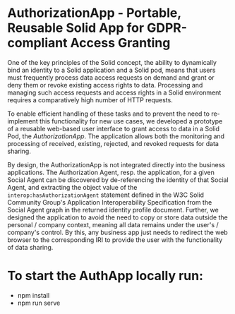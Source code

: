 # AuthorizationApp - Portable, Reusable Solid App for GDPR-compliant Access Granting

One of the key principles of the Solid concept, the ability to dynamically bind an identity to a Solid application and a Solid pod, means that users must frequently process data access requests on demand and grant or deny them or revoke existing access rights to data. Processing and managing such access requests and access rights in a Solid environment requires a comparatively high number of HTTP requests.

To enable efficient handling of these tasks and to prevent the need to re-implement this functionality for new use cases, we developed a prototype of a reusable web-based user interface to grant access to data in a Solid Pod, the *AuthorizationApp*. 
The application allows both the monitoring and processing of received, existing, rejected, and revoked requests for data sharing. 

By design, the AuthorizationApp is not integrated directly into the business applications. The Authorization Agent, resp. the application, for a given Social Agent can be discovered by de-referencing the identity of that Social Agent, and extracting the object value of the `interop:hasAuthorizationAgent` statement defined in the W3C Solid Community Group's Application Interoperability Specification from the Social Agent graph in the returned identity profile document.
Further, we designed the application to avoid the need to copy or store data outside the personal / company context, meaning all data remains under the user's / company's control.
By this, any business app just needs to redirect the web browser to the corresponding IRI to provide the user with the functionality of data sharing. 

# To start the AuthApp locally run:

- npm install
- npm run serve
